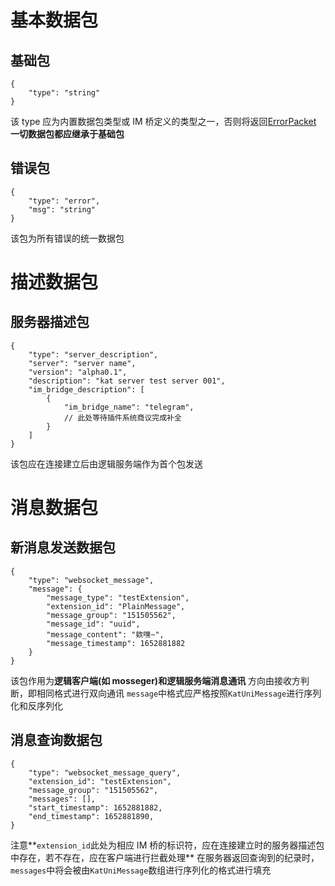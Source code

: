# 基本数据包

## 基础包

```
{
    "type": "string"
}
```

该 type 应为内置数据包类型或 IM 桥定义的类型之一，否则将返回[ErrorPacket](#错误包)
**一切数据包都应继承于基础包**

## 错误包

```
{
    "type": "error",
    "msg": "string"
}
```

该包为所有错误的统一数据包

# 描述数据包

## 服务器描述包

```
{
    "type": "server_description",
    "server": "server name",
    "version": "alpha0.1",
    "description": "kat server test server 001",
    "im_bridge_description": [
        {
            "im_bridge_name": "telegram",
            // 此处等待插件系统商议完成补全
        }
    ]
}
```

该包应在连接建立后由逻辑服务端作为首个包发送

# 消息数据包

## 新消息发送数据包

```
{
	"type": "websocket_message",
	"message": {
		"message_type": "testExtension",
		"extension_id": "PlainMessage",
		"message_group": "151505562",
		"message_id": "uuid",
		"message_content": "欸嘿~",
		"message_timestamp": 1652881882
	}
}
```

该包作用为**逻辑客户端(如 mosseger)和逻辑服务端消息通讯**
方向由接收方判断，即相同格式进行双向通讯
`message`中格式应严格按照`KatUniMessage`进行序列化和反序列化

## 消息查询数据包

```
{
    "type": "websocket_message_query",
    "extension_id": "testExtension",
    "message_group": "151505562",
    "messages": [],
    "start_timestamp": 1652881882,
    "end_timestamp": 1652881890,
}
```

注意**`extension_id`此处为相应 IM 桥的标识符，应在连接建立时的服务器描述包中存在，若不存在，应在客户端进行拦截处理**
在服务器返回查询到的纪录时，`messages`中将会被由`KatUniMessage`数组进行序列化的格式进行填充
